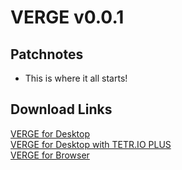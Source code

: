 
# VERGE v0.0.1

## Patchnotes
- This is where it all starts!

## Download Links
[VERGE for Desktop](https://github.com/MrMeCoding/TETR-VERGE/raw/main/v0.0.1/VERGE-Desktop/app.asar)\
[VERGE for Desktop with TETR.IO PLUS](https://github.com/MrMeCoding/TETR-VERGE/raw/main/v0.0.1/VERGE-TPLUS-Desktop/app.asar)\
[VERGE for Browser](https://github.com/MrMeCoding/TETR-VERGE/raw/main/v0.0.1/VERGE-Browser/app.asar)

